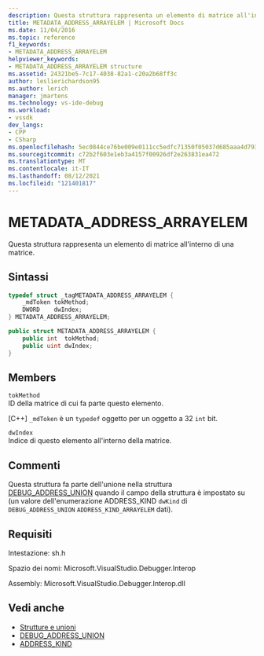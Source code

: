 ```yaml
---
description: Questa struttura rappresenta un elemento di matrice all'interno di una matrice.
title: METADATA_ADDRESS_ARRAYELEM | Microsoft Docs
ms.date: 11/04/2016
ms.topic: reference
f1_keywords:
- METADATA_ADDRESS_ARRAYELEM
helpviewer_keywords:
- METADATA_ADDRESS_ARRAYELEM structure
ms.assetid: 24321be5-7c17-4038-82a1-c20a2b68ff3c
author: leslierichardson95
ms.author: lerich
manager: jmartens
ms.technology: vs-ide-debug
ms.workload:
- vssdk
dev_langs:
- CPP
- CSharp
ms.openlocfilehash: 5ec0844ce76be009e0111cc5edfc71350f05037d685aaa4d793b7e9446a9b891
ms.sourcegitcommit: c72b2f603e1eb3a4157f00926df2e263831ea472
ms.translationtype: MT
ms.contentlocale: it-IT
ms.lasthandoff: 08/12/2021
ms.locfileid: "121401817"
---
```

# <a name="metadata_address_arrayelem"></a>METADATA_ADDRESS_ARRAYELEM

Questa struttura rappresenta un elemento di matrice all'interno di una matrice.

## <a name="syntax"></a>Sintassi

```cpp
typedef struct _tagMETADATA_ADDRESS_ARRAYELEM {
    _mdToken tokMethod;
    DWORD    dwIndex;
} METADATA_ADDRESS_ARRAYELEM;
```

```csharp
public struct METADATA_ADDRESS_ARRAYELEM {
    public int  tokMethod;
    public uint dwIndex;
}
```

## <a name="members"></a>Members

`tokMethod`\
ID della matrice di cui fa parte questo elemento.

[C++] `_mdToken` è un `typedef` oggetto per un oggetto a 32 `int` bit.

`dwIndex`\
Indice di questo elemento all'interno della matrice.

## <a name="remarks"></a>Commenti
Questa struttura fa parte dell'unione nella struttura [DEBUG_ADDRESS_UNION](../../../extensibility/debugger/reference/debug-address-union.md) quando il campo della struttura è impostato su (un valore dell'enumerazione ADDRESS_KIND `dwKind` di `DEBUG_ADDRESS_UNION` `ADDRESS_KIND_ARRAYELEM` dati). [](../../../extensibility/debugger/reference/address-kind.md)

## <a name="requirements"></a>Requisiti
Intestazione: sh.h

Spazio dei nomi: Microsoft.VisualStudio.Debugger.Interop

Assembly: Microsoft.VisualStudio.Debugger.Interop.dll

## <a name="see-also"></a>Vedi anche

- [Strutture e unioni](../../../extensibility/debugger/reference/structures-and-unions.md)
- [DEBUG_ADDRESS_UNION](../../../extensibility/debugger/reference/debug-address-union.md)
- [ADDRESS_KIND](../../../extensibility/debugger/reference/address-kind.md)
